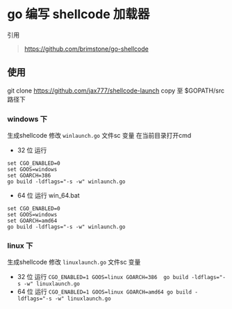 # go 编写 shellcode 加载器

引用
> https://github.com/brimstone/go-shellcode

## 使用
git clone https://github.com/jax777/shellcode-launch
copy 至 $GOPATH/src 路径下
### windows 下
生成shellcode
修改 `winlaunch.go` 文件sc 变量
在当前目录打开cmd
- 32 位 运行 
```
set CGO_ENABLED=0
set GOOS=windows 
set GOARCH=386 
go build -ldflags="-s -w" winlaunch.go
```
- 64 位 运行 win_64.bat
```
set CGO_ENABLED=0
set GOOS=windows 
set GOARCH=amd64 
go build -ldflags="-s -w" winlaunch.go
```

### linux 下
生成shellcode
修改 `linuxlaunch.go` 文件sc 变量
- 32 位 运行
`CGO_ENABLED=1 GOOS=linux GOARCH=386  go build -ldflags="-s -w" linuxlaunch.go`
- 64 位 运行
`CGO_ENABLED=1 GOOS=linux GOARCH=amd64 go build -ldflags="-s -w" linuxlaunch.go`